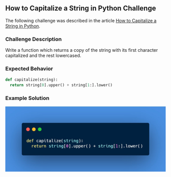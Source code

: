 ## How to Capitalize a String in Python Challenge

The following challenge was described in the article 
[How to Capitalize a String in Python](https://therenegadecoder.com/code/how-to-capitalize-a-string-in-python/#challenge).

### Challenge Description

Write a function which returns a copy of the string with its first character capitalized and the rest lowercased.

### Expected Behavior

```python
def capitalize(string):
  return string[0].upper() + string[1:].lower()
``` 

### Example Solution

![Solution](solution.jfif)
